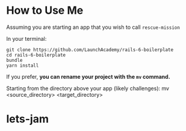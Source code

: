 # How to Use Me

Assuming you are starting an app that you wish to call `rescue-mission` 

In your terminal:

```
git clone https://github.com/LaunchAcademy/rails-6-boilerplate
cd rails-6-boilerplate 
bundle
yarn install
```

If you prefer, **you can rename your project with the `mv` command.**

Starting from the directory above your app (likely challenges):
mv <source_directory> <target_directory>
# lets-jam
